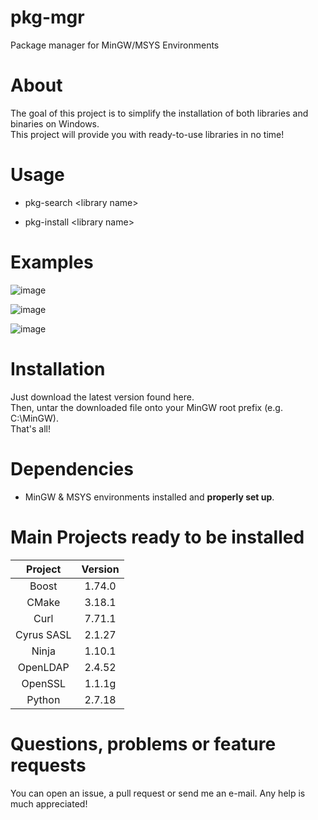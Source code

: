 # pkg-mgr
Package manager for MinGW/MSYS Environments

# About

The goal of this project is to simplify the installation of both libraries and binaries on Windows.<br />
This project will provide you with ready-to-use libraries in no time!

# Usage

* pkg-search \<library name\>

* pkg-install \<library name\>

# Examples

![image](https://user-images.githubusercontent.com/70483213/92017034-82968000-ed96-11ea-8fea-ca1a949e3953.png)

![image](https://user-images.githubusercontent.com/70483213/92017354-fc2e6e00-ed96-11ea-83b9-8623011da770.png)

![image](https://user-images.githubusercontent.com/70483213/92018116-0ef57280-ed98-11ea-991d-0b2cf1eff0a7.png)

# Installation

Just download the latest version found here.<br />
Then, untar the downloaded file onto your MinGW root prefix (e.g. C:\MinGW).<br />
That's all!

# Dependencies

* MinGW & MSYS environments installed and <b>properly set up</b>.

# Main Projects ready to be installed

| Project | Version |
| :-----: | :-----: |
| Boost | 1.74.0 |
| CMake | 3.18.1 |
| Curl | 7.71.1 |
| Cyrus SASL | 2.1.27 |
| Ninja | 1.10.1 |
| OpenLDAP | 2.4.52 |
| OpenSSL | 1.1.1g |
| Python | 2.7.18 |

# Questions, problems or feature requests

You can open an issue, a pull request or send me an e-mail. Any help is much appreciated!

